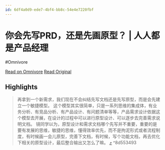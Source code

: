 ```yaml
---
id: 6df4a0d9-ede7-4bf4-bb8c-54e4e7220fbf
---
```


# 你会先写PRD，还是先画原型？ | 人人都是产品经理
#Omnivore

[Read on Omnivore](https://omnivore.app/me/prd-191d6bdc59e)
[Read Original](https://www.woshipm.com/pmd/5117677.html)

## Highlights

> 再拿到一个新需求，我们现在不会纠结先写文档还是先写原型，而是会先建立一个敏捷模型。
> 这个模型其实很简单，只是一系列思维的集成体，有业务分析、有竞品分析、有产品设计、有问题清单等等，产品需求设计依据这个模型去开展，在设计的过程中可以进行原型设计、可以逐步去完善需求说明文档。
> 镜同学以为，原型设计和需求文档哪个先写并不重要，重要的是要有发展的思维，敏捷的思维，懂得效率优先，而不是拘泥形式或者流程制度，有时候画一会儿原型，完善下文档，有时候，写个功能文档，再去优化下相关的原型设计，最后整合输出又怎么了嘛。 [⤴️](https://omnivore.app/me/prd-191d6bdc59e#8d553493-f0e6-4ff3-a0b0-53de93f9b4ce)  ^8d553493

